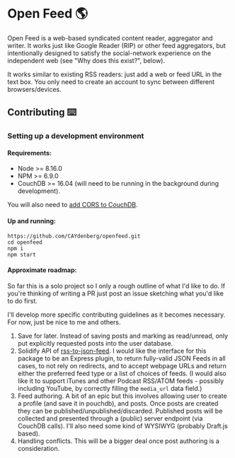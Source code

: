 Open Feed 🌎
==

Open Feed is a web-based syndicated content reader, aggregator and writer. It works just like Google Reader (RIP) or other feed aggregators, but intentionally designed to satisfy the social-network experience on the independent web (see "Why does this exist?", below).

It works similar to existing RSS readers: just add a web or feed URL in the text box. You only need to create an account to sync between different browsers/devices.

## Contributing ⌨️

### Setting up a development environment

#### Requirements:

- Node >= 8.16.0
- NPM >= 6.9.0
- CouchDB >= 16.04 (will need to be running in the background during development).

You will also need to [add CORS to CouchDB](https://www.npmjs.com/package/add-cors-to-couchdb).

#### Up and running:

```
https://github.com/CAYdenberg/openfeed.git
cd openfeed
npm i
npm start
```

#### Approximate roadmap:

So far this is a solo project so I only a rough outline of what I'd like to do. If you're thinking of writing a PR just post an issue sketching what you'd like to do first.

I'll develop more specific contributing guidelines as it becomes necessary. For now, just be nice to me and others.

1. Save for later. Instead of saving posts and marking as read/unread, only put explicitly requested posts into the user database.
1. Solidify API of [rss-to-json-feed](https://github.com/CAYdenberg/rss-to-json-feed). I would like the interface for this package to be an Express plugin, to return fully-valid JSON Feeds in all cases, to not rely on redirects, and to accept webpage URLs and return either the preferred feed type or a list of choices of feeds. (I would also like it to support iTunes and other Podcast RSS/ATOM feeds - possibly including YouTube, by correctly filling the `media_url` data field.)
1. Feed authoring. A bit of an epic but this involves allowing user to create a profile (and save it in pouchdb), and posts. Once posts are created they can be published/unpublished/discarded. Published posts will be collected and presented through a (public) server endpoint (via CouchDB calls). I'll also need some kind of WYSIWYG (probably Draft.js based).
1. Handling conflicts. This will be a bigger deal once post authoring is a consideration.
